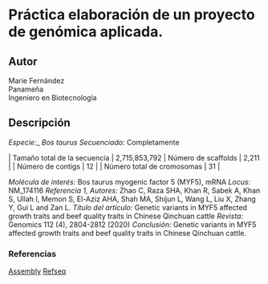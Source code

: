 # Práctica elaboración de un proyecto de genómica aplicada.

## Autor
Marie Fernández  
Panameña  
Ingeniero en Biotecnología  

## Descripción
_Especie:__ *Bos taurus*
_Secuenciado:_ Completamente

| Tamaño total de la secuencia | 2,715,853,792 
| Número de scaffolds | 2,211 |
| Número de contigs  | 12 |
| Número total de cromosomas | 31 |

_Molécula de interés:_ Bos taurus myogenic factor 5 (MYF5), mRNA
_Locus:_ NM_174116
_Referencia 1, Autores:_ Zhao C, Raza SHA, Khan R, Sabek A, Khan S, Ullah I, Memon S,
            El-Aziz AHA, Shah MA, Shijun L, Wang L, Liu X, Zhang Y, Gui L and
            Zan L.
 _Título del artículo:_ Genetic variants in MYF5 affected growth traits and beef quality
            traits in Chinese Qinchuan cattle
 _Revista:_ Genomics 112 (4), 2804-2812 (2020)
 _Conclusión:_ Genetic variants in MYF5 affected growth traits and beef
            quality traits in Chinese Qinchuan cattle.
            
### Referencias
[Assembly](https://www.ncbi.nlm.nih.gov/assembly/GCF_002263795.1)
[Refseq](https://www.ncbi.nlm.nih.gov/nuccore/NM_174116.1)
